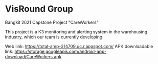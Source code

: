 # VisRound Group
Bangkit 2021 Capstone Project "CareWorkers"

This project is a K3 monitoring and alerting system in the warehousing industry, which our team is currently developing.

Web link: https://total-amp-314709.uc.r.appspot.com/
APK downloadable link: https://storage.googleapis.com/android-app-download/CareWorkers.apk


